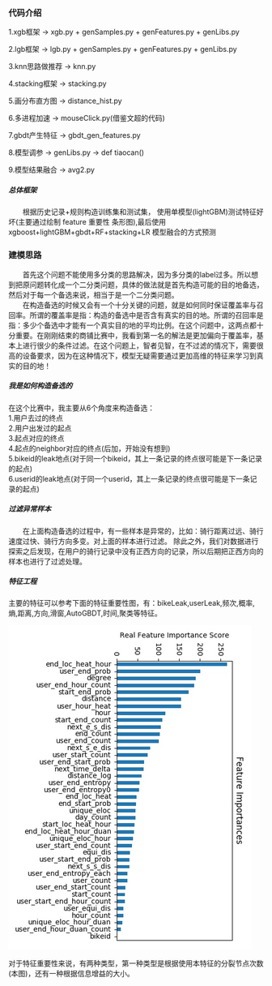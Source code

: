 ### 代码介绍
1.xgb框架 -> xgb.py + genSamples.py + genFeatures.py + genLibs.py

2.lgb框架 -> lgb.py + genSamples.py + genFeatures.py + genLibs.py

3.knn思路做推荐 -> knn.py

4.stacking框架 -> stacking.py

5.画分布直方图 -> distance_hist.py

6.多进程加速 -> mouseClick.py(借鉴文超的代码)

7.gbdt产生特征 -> gbdt_gen_features.py

8.模型调参 -> genLibs.py -> def tiaocan()

9.模型结果融合 -> avg2.py
##### 总体框架
&emsp;&emsp;根据历史记录+规则构造训练集和测试集， 使用单模型(lightGBM)测试特征好坏(主要通过绘制 feature 重要性
条形图),最后使用 xgboost+lightGBM+gbdt+RF+stacking+LR 模型融合的方式预测

### 建模思路
&emsp;&emsp;首先这个问题不能使用多分类的思路解决，因为多分类的label过多。所以想到把原问题转化成一个二分类问题，具体的做法就是首先构造可能的目的地备选，然后对于每一个备选来说，相当于是一个二分类问题。 </br>
&emsp;&emsp;在构造备选的时候又会有一个十分关键的问题，就是如何同时保证覆盖率与召回率。所谓的覆盖率是指：构造的备选中是否含有真实的目的地。所谓的召回率是指：多少个备选中才能有一个真实目的地的平均比例。在这个问题中，这两点都十分重要。在刚刚结束的商铺比赛中，我看到第一名的解法是更加偏向于覆盖率，基本上进行很少的条件过滤。在这个问题上，智者见智，在不过滤的情况下，需要很高的设备要求，因为在这种情况下，模型无疑需要通过更加高维的特征来学习到真实的目的地！
##### 我是如何构造备选的
在这个比赛中，我主要从6个角度来构造备选： </br>
1.用户去过的终点 </br>
2.用户出发过的起点 </br>
3.起点对应的终点 </br>
4.起点的neighbor对应的终点(后加，开始没有想到)</br>
5.bikeid的leak地点(对于同一个bikeid，其上一条记录的终点很可能是下一条记录的起点) </br>
6.userid的leak地点(对于同一个userid，其上一条记录的终点很可能是下一条记录的起点)
##### 过滤异常样本
&emsp;&emsp;在上面构造备选的过程中，有一些样本是异常的，比如：骑行距离过远、骑行速度过快、骑行方向多变。对上面的样本进行过滤。
除此之外，我们对数据进行探索之后发现，在用户的骑行记录中没有正西方向的记录，所以后期把正西方向的样本也进行了过滤处理。
##### 特征工程
主要的特征可以参考下面的特征重要性图，有：bikeLeak,userLeak,频次,概率,熵,距离,方向,滑窗,AutoGBDT,时间,聚类等特征。

![](FeatureImportance.jpg)

对于特征重要性来说，有两种类型，第一种类型是根据使用本特征的分裂节点次数(本图)，还有一种根据信息增益的大小。
